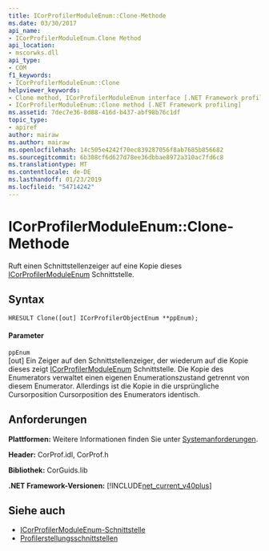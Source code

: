 ```yaml
---
title: ICorProfilerModuleEnum::Clone-Methode
ms.date: 03/30/2017
api_name:
- ICorProfilerModuleEnum.Clone Method
api_location:
- mscorwks.dll
api_type:
- COM
f1_keywords:
- ICorProfilerModuleEnum::Clone
helpviewer_keywords:
- Clone method, ICorProfilerModuleEnum interface [.NET Framework profiling]
- ICorProfilerModuleEnum::Clone method [.NET Framework profiling]
ms.assetid: 7dec7e36-8d88-416d-b437-abf98b76c1df
topic_type:
- apiref
author: mairaw
ms.author: mairaw
ms.openlocfilehash: 14c505e4242f70ec839287056f8ab7685b856682
ms.sourcegitcommit: 6b308cf6d627d78ee36dbbae8972a310ac7fd6c8
ms.translationtype: MT
ms.contentlocale: de-DE
ms.lasthandoff: 01/23/2019
ms.locfileid: "54714242"
---
```

# <a name="icorprofilermoduleenumclone-method"></a>ICorProfilerModuleEnum::Clone-Methode
Ruft einen Schnittstellenzeiger auf eine Kopie dieses [ICorProfilerModuleEnum](../../../../docs/framework/unmanaged-api/profiling/icorprofilermoduleenum-interface.md) Schnittstelle.  
  
## <a name="syntax"></a>Syntax  
  
```  
HRESULT Clone([out] ICorProfilerObjectEnum **ppEnum);  
```  
  
#### <a name="parameters"></a>Parameter  
 `ppEnum`  
 [out] Ein Zeiger auf den Schnittstellenzeiger, der wiederum auf die Kopie dieses zeigt [ICorProfilerModuleEnum](../../../../docs/framework/unmanaged-api/profiling/icorprofilermoduleenum-interface.md) Schnittstelle. Die Kopie des Enumerators verwaltet einen eigenen Enumerationszustand getrennt von diesem Enumerator. Allerdings ist die Kopie in die ursprüngliche Cursorposition Cursorposition des Enumerators identisch.  
  
## <a name="requirements"></a>Anforderungen  
 **Plattformen:** Weitere Informationen finden Sie unter [Systemanforderungen](../../../../docs/framework/get-started/system-requirements.md).  
  
 **Header:** CorProf.idl, CorProf.h  
  
 **Bibliothek:** CorGuids.lib  
  
 **.NET Framework-Versionen:** [!INCLUDE[net_current_v40plus](../../../../includes/net-current-v40plus-md.md)]  
  
## <a name="see-also"></a>Siehe auch
- [ICorProfilerModuleEnum-Schnittstelle](../../../../docs/framework/unmanaged-api/profiling/icorprofilermoduleenum-interface.md)
- [Profilerstellungsschnittstellen](../../../../docs/framework/unmanaged-api/profiling/profiling-interfaces.md)
